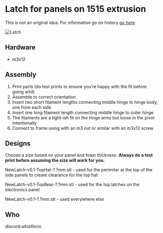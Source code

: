 # Latch for panels on 1515 extrusion

This is not an original idea. For information go on history [go here](https://github.com/richardjm/voron-parts/tree/main/voron-2.4/FilamentLatch)

![Latch](Images/Latch-v63.jpg)

## Hardware
- m3x12

## Assembly

1. Print parts (do test prints to ensure you're happy with the fit before going wild)
1. Assemble to correct orientation
1. Insert two short filament lengths connecting middle hinge to hinge body, one from each side
1. Insert one long filament length connecting middle hinge to outer hinge
1. The filaments are a tight-ish fit on the hinge arms but loose in the pivot intentionally
1. Connect to frame using with an m3 nut or similar with an m3x12 screw

## Designs
Choose a size based on your panel and foam thickness. **Always do a test print before assuming the size will work for you.**

NewLatch-v0.1-TopHat-?.?mm.stl - used for the perimiter at the top of the side panels to create clearance for the top hat

NewLatch-v0.1-TopRear-?.?mm.stl - used for the top latches on the electronics panel

NewLatch-v0.1-?.?mm.stl - used everywhere else

## Who
discord:whistlinric